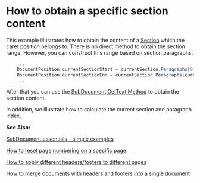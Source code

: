 # How to obtain a specific section content


<p>This example illustrates how to obtain the content of a <a href="http://documentation.devexpress.com/#CoreLibraries/clsDevExpressXtraRichEditAPINativeSectiontopic">Section</a> which the caret position belongs to. There is no direct method to obtain the section range. However, you can construct this range based on section paragraphs:</p><p></p>

```cs
    ...
    DocumentPosition currentSectionStart = currentSection.Paragraphs[0].Range.Start;
    DocumentPosition currentSectionEnd = currentSection.Paragraphs[currentSection.Paragraphs.Count - 1].Range.End;
    ...
```

<p></p><p>After that you can use the <a href="http://documentation.devexpress.com/#CoreLibraries/DevExpressXtraRichEditAPINativeSubDocument_GetTexttopic1005">SubDocument.GetText Method</a> to obtain the section content.</p><p></p><p>In addition, we illustrate how to calculate the current section and paragraph index.</p><p></p><p><strong>See Also:</strong></p><p><a href="https://www.devexpress.com/Support/Center/p/E2265">SubDocument essentials - simple examples</a></p><p><a href="https://www.devexpress.com/Support/Center/p/E3491">How to reset page numbering on a specific page</a></p><p><a href="https://www.devexpress.com/Support/Center/p/E3492">How to apply different headers/footers to different pages</a></p><p><a href="https://www.devexpress.com/Support/Center/p/E4404">How to merge documents with headers and footers into a single document</a></p>

<br/>



